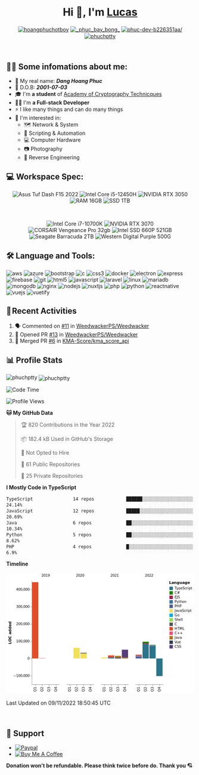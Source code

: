 <h1 align="center">Hi 👋, I'm <a href="https://danghoangphuc.com" target="_blank">Lucas</a></h1>

<p align="center">
	<a href="https://fb.com/hoangphuchotboy" target="_blank"><img align="center" src="https://img.icons8.com/color/144/000000/facebook-new.png" alt="hoangphuchotboy" height="30" width="30" /></a>
	<a href="https://www.instagram.com/_phuc_1001_/" target="_blank"><img align="center" src="https://img.icons8.com/color/144/000000/instagram-new--v1.png" alt="_phuc_bay_bong_" height="30" width="30" /></a>
	<a href="https://www.linkedin.com/in/phuchptty/" target="_blank"><img align="center" src="https://img.icons8.com/color/144/000000/linkedin.png" alt="phuc-dev-b226351aa/" height="30" width="30" /></a>
	<a href="https://discordapp.com/users/337843920966909953" target="_blank"><img align="center" src="https://img.icons8.com/color/48/000000/discord-logo.png" alt="phuchptty" height="30" width="30" /></a>
</p>

<br>
<!-- <p align="center"> <img src="https://komarev.com/ghpvc/?username=phuchptty" alt="phuchptty" /> </p> -->

## 💁‍♂️ Some infomations about me: <br>
- 🧑 My real name: ***Dang Hoang Phuc***
- 🎂 D.O.B: ***2001-07-03***
- 🎓 I'm **a student** of [Academy of Cryptography Technicques](http://actvn.edu.vn/)
- 👷‍♂️ I'm **a Full-stack Developer**
- ⚡ I like many things and can do many things
- 🙌 I'm interested in:
  - 🗺 Network & System
  - 🤖 Scripting & Automation
  - 💻 Computer Hardware
  - 📷 Photography
  - 🔁 Reverse Engineering

## 💻 Workspace Spec:
<p align="center">
	<img src="https://img.shields.io/badge/asus-%20Tuf%20Dash%20F15%202022-%23FDC43E.svg?&style=for-the-badge&logo=asus&logoColor=white" title="Asus Tuf Dash F15 2022" alt="Asus Tuf Dash F15 2022"/>
	<img src="https://img.shields.io/badge/intel-Core%20i5%2012450H-%230071C5.svg?&style=for-the-badge&logo=intel&logoColor=white" title="Intel Core i5-12450H" alt="Intel Core i5-12450H"/>
	<img src="https://img.shields.io/badge/nvidia-RTX%203050-green.svg?&style=for-the-badge&logo=nvidia&logoColor=white" title="NVIDIA RTX 3050" alt="NVIDIA RTX 3050"/>
	<img src="https://img.shields.io/badge/RAM-16GB-yellow.svg?&style=for-the-badge" title="RAM 16GB" alt="RAM 16GB"/>
	<img src="https://img.shields.io/badge/SSD-1TB-%23FEAA2D.svg?&style=for-the-badge" title="SSD 1TB" alt="SSD 1TB"/>
</p>
<br>
<p align="center">
	<img src="https://img.shields.io/badge/intel-Core%20i7--10700K-blue?&style=for-the-badge&logo=intel&logoColor=white" title="Intel Core i7-10700K" alt="Intel Core i7-10700K"/>
	<img src="https://img.shields.io/badge/NVIDA-Gefore%20RTX%203070-green?&style=for-the-badge&logo=amd&logoColor=white" title="NVIDIA RTX 3070" alt="NVIDIA RTX 3070"/>
	<img src="https://img.shields.io/badge/Corsair-Vengeance%20PRO%20RGB%2032GB-yellow?&style=for-the-badge" title="CORSAIR Vengeance Pro 32gb" alt="CORSAIR Vengeance Pro 32gb"/>
	<img src="https://img.shields.io/badge/SSD-Intel%20660P%20512GB-blue?&style=for-the-badge" title="Intel SSD 660P 521GB" alt="Intel SSD 660P 521GB"/>
	<img src="https://img.shields.io/badge/HDD-Seagate%20Barracuda%202TB-green?&style=for-the-badge" title="Seagate Barracuda 2TB" alt="Seagate Barracuda 2TB"/>
	<img src="https://img.shields.io/badge/HDD-Western%20Digital%20Purple%20500GB-purple?&style=for-the-badge" title="Western Digital Purple 500GB" alt="Western Digital Purple 500G"/>
</p>

## 🛠 Language and Tools: <br>
<!--<code><img src="https://image.flaticon.com/icons/svg/919/919825.svg" width="50px" alt="Nodejs" title="Nodejs"/></code>
<code><img src="https://image.flaticon.com/icons/svg/2721/2721279.svg" width="50px" alt="PHP" title="PHP" /></code>
<code><img src="https://image.flaticon.com/icons/png/512/1183/1183622.png" width="50px" alt="VueJS" title="VueJS" /></code>
<code><img src="https://image.flaticon.com/icons/png/512/1183/1183621.png" width="50px" alt="ReactJS" title="ReactJS" /></code>
<code><img src="https://image.flaticon.com/icons/svg/220/220603.svg" width="50px" alt="Chrome" title="Chrome" /></code>
<code><img src="https://image.flaticon.com/icons/svg/906/906324.svg" width="50px" alt="Visual Studio" title="Visual Studio" /></code>
<code><img src="https://image.flaticon.com/icons/svg/1199/1199128.svg" width="50px" alt="Mysql" title="Mysql" /></code>
<code><img src="https://image.flaticon.com/icons/svg/1199/1199118.svg" width="50px" alt="HTML 5" title="HTML 5" /></code>
<code><img src="https://image.flaticon.com/icons/svg/74/74942.svg" width="50px" alt="Crypto" title="Crypto" /></code>
<code><img src="https://image.flaticon.com/icons/png/512/2729/2729197.png" width="50px" alt="Hardware" title="Hardware" /></code>
<br><br>-->
<p align="left"><img src="https://www.vectorlogo.zone/logos/amazon_aws/amazon_aws-icon.svg" alt="aws" width="40" height="40"/> <img src="https://www.vectorlogo.zone/logos/microsoft_azure/microsoft_azure-icon.svg" alt="azure" width="40" height="40"/> <img src="https://www.vectorlogo.zone/logos/getbootstrap/getbootstrap-icon.svg" alt="bootstrap" width="40" height="40"/> <img src="https://www.vectorlogo.zone/logos/tailwindcss/tailwindcss-icon.svg" alt="c" width="40" height="40"/> <img src="https://www.vectorlogo.zone/logos/netlifyapp_watercss/netlifyapp_watercss-icon.svg" alt="css3" width="40" height="40"/> <img src="https://www.vectorlogo.zone/logos/docker/docker-icon.svg" alt="docker" width="40" height="40"/> <img src="https://www.vectorlogo.zone/logos/electronjs/electronjs-icon.svg" alt="electron" width="40" height="40"/> <img src="https://www.vectorlogo.zone/logos/expressjs/expressjs-ar21.svg" alt="express" width="40" height="40"/> <img src="https://www.vectorlogo.zone/logos/firebase/firebase-icon.svg" alt="firebase" width="40" height="40"/> <img src="https://www.vectorlogo.zone/logos/git-scm/git-scm-icon.svg" alt="git" width="40" height="40"/> <img src="https://www.vectorlogo.zone/logos/w3_html5/w3_html5-icon.svg" alt="html5" width="40" height="40"/> <img src="https://www.vectorlogo.zone/logos/javascript/javascript-vertical.svg" alt="javascript" width="40" height="40"/> <img src="https://www.vectorlogo.zone/logos/laravel/laravel-icon.svg" alt="laravel" width="40" height="40"/> <img src="https://www.vectorlogo.zone/logos/linux/linux-icon.svg" alt="linux" width="40" height="40"/> <img src="https://www.vectorlogo.zone/logos/mariadb/mariadb-icon.svg" alt="mariadb" width="40" height="40"/> <img src="https://www.vectorlogo.zone/logos/mongodb/mongodb-icon.svg" alt="mongodb" width="40" height="40"/> <img src="https://www.vectorlogo.zone/logos/nginx/nginx-icon.svg" alt="nginx" width="40" height="40"/> <img src="https://www.vectorlogo.zone/logos/nodejs/nodejs-icon.svg" alt="nodejs" width="40" height="40"/> <img src="https://www.vectorlogo.zone/logos/nuxtjs/nuxtjs-icon.svg" alt="nuxtjs" width="40" height="40"/> <img src="https://www.vectorlogo.zone/logos/php/php-horizontal.svg" alt="php" width="40" height="40"/> <img src="https://www.vectorlogo.zone/logos/python/python-icon.svg" alt="python" width="40" height="40"/> <img src="https://reactnative.dev/img/header_logo.svg" alt="reactnative" width="40" height="40"/> <img src="https://www.vectorlogo.zone/logos/vuejs/vuejs-icon.svg" alt="vuejs" width="40" height="40"/> <img src="https://seeklogo.com/images/V/vuetify-logo-3BCF73C928-seeklogo.com.png" alt="vuetify" width="40" height="40"/></p>

## 🧲 Recent Activities
<!--START_SECTION:activity-->
1. 🗣 Commented on [#11](https://github.com/WeedwackerPS/Weedwacker/issues/11) in [WeedwackerPS/Weedwacker](https://github.com/WeedwackerPS/Weedwacker)
2. 💪 Opened PR [#13](https://github.com/WeedwackerPS/Weedwacker/pull/13) in [WeedwackerPS/Weedwacker](https://github.com/WeedwackerPS/Weedwacker)
3. 🎉 Merged PR [#6](https://github.com/KMA-Score/kma_score_api/pull/6) in [KMA-Score/kma_score_api](https://github.com/KMA-Score/kma_score_api)
<!--END_SECTION:activity-->

## 📊 Profile Stats
<p>
	<img align="left" src="https://github-readme-stats.vercel.app/api/top-langs/?username=phuchptty&layout=compact&hide=html&theme=tokyonight&show_icons=true" alt="phuchptty" />

&nbsp;<img align="center" src="https://github-readme-stats.vercel.app/api?username=phuchptty&theme=tokyonight&show_icons=true" alt="phuchptty" />
</p>

<!--START_SECTION:waka-->
![Code Time](http://img.shields.io/badge/Code%20Time-2%2C344%20hrs%2026%20mins-blue)

![Profile Views](http://img.shields.io/badge/Profile%20Views-8-blue)

**🐱 My GitHub Data** 

> 🏆 820 Contributions in the Year 2022
 > 
> 📦 182.4 kB Used in GitHub's Storage 
 > 
> 🚫 Not Opted to Hire
 > 
> 📜 61 Public Repositories 
 > 
> 🔑 25 Private Repositories  
 > 
**I Mostly Code in TypeScript** 

```text
TypeScript               14 repos            ██████░░░░░░░░░░░░░░░░░░░   24.14% 
JavaScript               12 repos            █████░░░░░░░░░░░░░░░░░░░░   20.69% 
Java                     6 repos             ██░░░░░░░░░░░░░░░░░░░░░░░   10.34% 
Python                   5 repos             ██░░░░░░░░░░░░░░░░░░░░░░░   8.62% 
PHP                      4 repos             █░░░░░░░░░░░░░░░░░░░░░░░░   6.9%

```


**Timeline**

![Chart not found](https://raw.githubusercontent.com/phuchptty/phuchptty/master/charts/bar_graph.png) 


 Last Updated on 09/11/2022 18:50:45 UTC
<!--END_SECTION:waka-->

<br>

## 💖 Support
- <a href="https://paypal.me/phuchptty" target="_blank"><img src="https://img.shields.io/badge/paypal-%2300457C.svg?&style=for-the-badge&logo=paypal&logoColor=white" title="Paypal" alt="Paypal"/></a>
- <a href="https://www.buymeacoffee.com/phuchptty" target="_blank"><img src="https://cdn.buymeacoffee.com/buttons/v2/default-yellow.png" alt="Buy Me A Coffee" style="height: 40px !important;width: 180px !important;" ></a>

**Donation won't be refundable. Please think twice before do. Thank you 💘**

